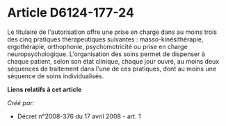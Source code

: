 # Article D6124-177-24

Le titulaire de l'autorisation offre une prise en charge dans au moins trois des cinq pratiques thérapeutiques suivantes :
masso-kinésithérapie, ergothérapie, orthophonie, psychomotricité ou prise en charge neuropsychologique. L'organisation des
soins permet de dispenser à chaque patient, selon son état clinique, chaque jour ouvré, au moins deux séquences de traitement
dans l'une de ces pratiques, dont au moins une séquence de soins individualisés.

**Liens relatifs à cet article**

_Créé par_:

  - Décret n°2008-376 du 17 avril 2008 - art. 1
